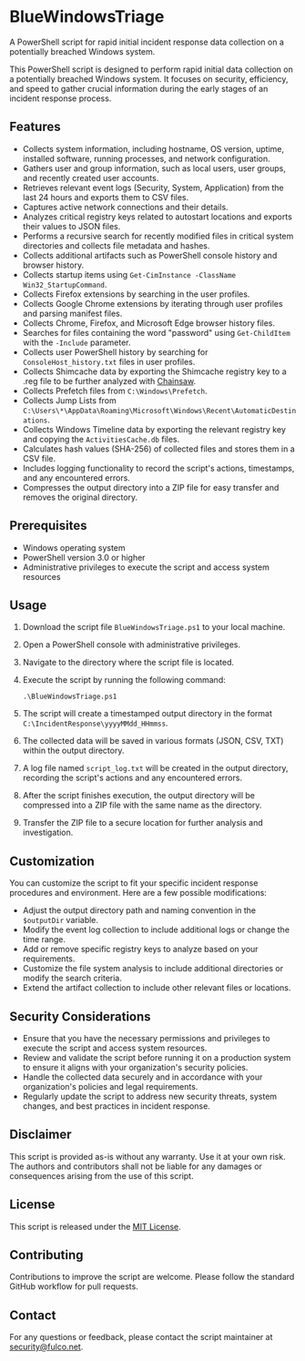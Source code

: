 # BlueWindowsTriage
A PowerShell script for rapid initial incident response data collection on a potentially breached Windows system.

This PowerShell script is designed to perform rapid initial data collection on a potentially breached Windows system. It focuses on security, efficiency, and speed to gather crucial information during the early stages of an incident response process.

## Features

- Collects system information, including hostname, OS version, uptime, installed software, running processes, and network configuration.
- Gathers user and group information, such as local users, user groups, and recently created user accounts.
- Retrieves relevant event logs (Security, System, Application) from the last 24 hours and exports them to CSV files.
- Captures active network connections and their details.
- Analyzes critical registry keys related to autostart locations and exports their values to JSON files.
- Performs a recursive search for recently modified files in critical system directories and collects file metadata and hashes.
- Collects additional artifacts such as PowerShell console history and browser history.
- Collects startup items using `Get-CimInstance -ClassName Win32_StartupCommand`.
- Collects Firefox extensions by searching in the user profiles.
- Collects Google Chrome extensions by iterating through user profiles and parsing manifest files.
- Collects Chrome, Firefox, and Microsoft Edge browser history files.
- Searches for files containing the word "password" using `Get-ChildItem` with the `-Include` parameter.
- Collects user PowerShell history by searching for `ConsoleHost_history.txt` files in user profiles.
- Collects Shimcache data by exporting the Shimcache registry key to a .reg file to be further analyzed with [Chainsaw](https://github.com/WithSecureLabs/chainsaw).
- Collects Prefetch files from `C:\Windows\Prefetch`.
- Collects Jump Lists from `C:\Users\*\AppData\Roaming\Microsoft\Windows\Recent\AutomaticDestinations`.
- Collects Windows Timeline data by exporting the relevant registry key and copying the `ActivitiesCache.db` files.
- Calculates hash values (SHA-256) of collected files and stores them in a CSV file.
- Includes logging functionality to record the script's actions, timestamps, and any encountered errors.
- Compresses the output directory into a ZIP file for easy transfer and removes the original directory.

## Prerequisites

- Windows operating system
- PowerShell version 3.0 or higher
- Administrative privileges to execute the script and access system resources

## Usage

1. Download the script file `BlueWindowsTriage.ps1` to your local machine.

2. Open a PowerShell console with administrative privileges.

3. Navigate to the directory where the script file is located.

4. Execute the script by running the following command:
   ```
   .\BlueWindowsTriage.ps1
   ```

5. The script will create a timestamped output directory in the format `C:\IncidentResponse\yyyyMMdd_HHmmss`.

6. The collected data will be saved in various formats (JSON, CSV, TXT) within the output directory.

7. A log file named `script_log.txt` will be created in the output directory, recording the script's actions and any encountered errors.

8. After the script finishes execution, the output directory will be compressed into a ZIP file with the same name as the directory.

9. Transfer the ZIP file to a secure location for further analysis and investigation.

## Customization

You can customize the script to fit your specific incident response procedures and environment. Here are a few possible modifications:

- Adjust the output directory path and naming convention in the `$outputDir` variable.
- Modify the event log collection to include additional logs or change the time range.
- Add or remove specific registry keys to analyze based on your requirements.
- Customize the file system analysis to include additional directories or modify the search criteria.
- Extend the artifact collection to include other relevant files or locations.

## Security Considerations

- Ensure that you have the necessary permissions and privileges to execute the script and access system resources.
- Review and validate the script before running it on a production system to ensure it aligns with your organization's security policies.
- Handle the collected data securely and in accordance with your organization's policies and legal requirements.
- Regularly update the script to address new security threats, system changes, and best practices in incident response.

## Disclaimer

This script is provided as-is without any warranty. Use it at your own risk. The authors and contributors shall not be liable for any damages or consequences arising from the use of this script.

## License

This script is released under the [MIT License](LICENSE).

## Contributing

Contributions to improve the script are welcome. Please follow the standard GitHub workflow for pull requests.

## Contact

For any questions or feedback, please contact the script maintainer at [security@fulco.net](mailto:security@fulco.net).
